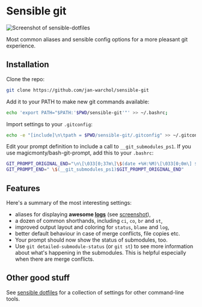 Sensible git
============

![Screenshot of sensible-dotfiles](https://i.imgur.com/a4auwdx.png)

Most common aliases and sensible config options for a more pleasant git
experience.


Installation
------------

Clone the repo:

```bash
git clone https://github.com/jan-warchol/sensible-git
```

Add it to your PATH to make new git commands available:

```bash
echo 'export PATH="$PATH:'$PWD/sensible-git'"' >> ~/.bashrc;
```

Import settings to your `.gitconfig`:

```bash
echo -e "[include]\n\tpath = $PWD/sensible-git/.gitconfig" >> ~/.gitconfig
```

Edit your prompt definition to include a call to `__git_submodules_ps1`.
If you use magicmonty/bash-git-prompt, add this to your `.bashrc`:

```bash
GIT_PROMPT_ORIGINAL_END="\n\[\033[0;37m\]\$(date +%H:%M)\[\033[0;0m\] $ "
GIT_PROMPT_END=" \$(__git_submodules_ps1)$GIT_PROMPT_ORIGINAL_END"
```

Features
--------

Here's a summary of the most interesting settings:

- aliases for displaying **awesome [logs](.gitconfig#L32)**
  (see [screenshot](https://i.imgur.com/a4auwdx.png)),
- a dozen of common shorthands, including `ci`, `co`, `br` and `st`,
- improved output layout and coloring for `status`, `blame` and `log`,
- better default behaviour in case of merge conflicts, file copies etc.
- Your prompt should now show the status of submodules, too.
- Use `git detailed-submodule-status` (or `git st`) to see more information
  about what's happening in the submodules. This is helpful especially when
  there are merge conflicts.


Other good stuff
----------------

See [sensible dotfiles](https://github.com/jan-warchol/sensible-dotfiles/) for
a collection of settings for other command-line tools.
